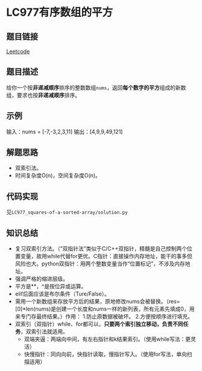 # LC977有序数组的平方

## 题目链接
[Leetcode](https://leetcode.cn/problems/squares-of-a-sorted-array/description/)

## 题目描述
给你一个按**非递减顺序**排序的整数数组`nums`，返回**每个数字的平方**组成的新数组，要求也按**非递减顺序**排序。

## 示例
输入：nums = [-7,-3,2,3,11]
输出：[4,9,9,49,121]

## 解题思路
 - 双索引法。
 - 时间复杂度O(n)，空间复杂度O(n)。

## 代码实现
见`LC977_squares-of-a-sorted-array/solution.py`

## 知识总结
 - 复习双索引方法。（“双指针法”类似于C/C++双指针，精髓是自己控制两个位置变量，故用while代替for更优。C指针：直接操作内存地址，能干的事多但风险也大。python双指针：用两个整数变量当作“位置标记”，不涉及内存地址。
 - 强调严格的缩进层级。
 - 平方是**，^是按位异或运算。
 - elif后面应该是布尔条件（Ture/False）。
 - 需用一个新数组来存放平方后的结果，原地修改nums会被替换。（res=[0]*len(nums)是创建一个长度和nums一样的新列表，所有元素先填成0，用来专门存最终结果。）作用：
    1.防止原数据被破坏。
    2.方便按顺序进行填充。
 - 双索引（双指针）while、for都可以，**只要两个索引独立移动，负责不同任务**，双索引法就适用。
    - 双端夹逼：两端向中间，有左右指针和k结果索引。（使用while写法：更灵活）
    - 快慢指针：同向向前，快指针读取，慢指针写入。（使用for写法，单向扫描适用）
